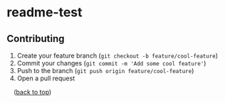 # readme-test

## Contributing <a name="contributing"></a>

1. Create your feature branch (`git checkout -b feature/cool-feature`)
2. Commit your changes (`git commit -m 'Add some cool feature'`)
3. Push to the branch (`git push origin feature/cool-feature`)
4. Open a pull request

&nbsp; &nbsp; (<a href="#top">back to top</a>)
